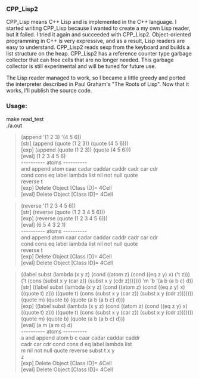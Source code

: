 ### CPP_Lisp2

CPP_Lisp means C++ Lisp and is implemented in the C++ language.
I started writing CPP_Lisp because I wanted to create a my own Lisp reader, but it failed.
I tried it again and succeeded with CPP_Lisp2.
Object-oriented programming in C++ is very expressive, and as a result, Lisp readers are easy to understand.
CPP_Lisp2 reads sexp from the keyboard and builds a list structure on the heap.
CPP_Lisp2 has a reference counter type garbage collector that can free cells that are no longer needed.
This garbage collector is still experimental and will be tuned for future use.

The Lisp reader managed to work, so I became a little greedy and ported the interpreter described in Paul Graham's "The Roots of Lisp".
Now that it works, I'll publish the source code.

### Usage:
make read_test  
./a.out  

> (append '(1 2 3) '(4 5 6))  
[str] (append (quote (1 2 3)) (quote (4 5 6)))  
[exp] (append (quote (1 2 3)) (quote (4 5 6)))  
[eval] (1 2 3 4 5 6)  
 ---------- atoms ----------  
and append atom caar cadar caddar caddr cadr car cdr  
cond cons eq label lambda list nil not null quote  
reverse t  
[exp] Delete Object [Class ID]= 4Cell  
[eval] Delete Object [Class ID]= 4Cell  

> (reverse '(1 2 3 4 5 6))  
[str] (reverse (quote (1 2 3 4 5 6)))  
[exp] (reverse (quote (1 2 3 4 5 6)))  
[eval] (6 5 4 3 2 1)  
 ---------- atoms ----------  
and append atom caar cadar caddar caddr cadr car cdr  
cond cons eq label lambda list nil not null quote  
reverse t  
[exp] Delete Object [Class ID]= 4Cell  
[eval] Delete Object [Class ID]= 4Cell  

> ((label subst (lambda (x y z) (cond ((atom z) (cond ((eq z y) x) ('t z))) ('t (cons (subst x y (car z)) (subst x y (cdr z))))))) 'm 'b '(a b (a b c) d))  
[str] ((label subst (lambda (x y z) (cond ((atom z) (cond ((eq z y) x) ((quote t) z))) ((quote t) (cons (subst x y (car z)) (subst x y (cdr z))))))) (quote m) (quote b) (quote (a b (a b c) d)))  
[exp] ((label subst (lambda (x y z) (cond ((atom z) (cond ((eq z y) x) ((quote t) z))) ((quote t) (cons (subst x y (car z)) (subst x y (cdr z))))))) (quote m) (quote b) (quote (a b (a b c) d)))  
[eval] (a m (a m c) d)  
 ---------- atoms ----------  
a and append atom b c caar cadar caddar caddr  
cadr car cdr cond cons d eq label lambda list  
m nil not null quote reverse subst t x y  
z  
[exp] Delete Object [Class ID]= 4Cell  
[eval] Delete Object [Class ID]= 4Cell  
